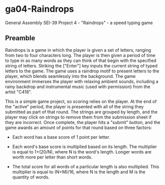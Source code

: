 # ga04-Raindrops
General Assembly SEI-39 Project 4 - "Raindrops" - a speed typing game

## Preamble
Raindrops is a game in which the player is given a set of letters, ranging from two to four characters long.  The player is then given a period of time to type in as many words as they can think of that begin with the specified string of letters.  Striking the ["Enter"] key inputs the current string of typed letters to the game.  The game uses a raindrop motif to present letters to the player, which blends seamlessly into the background.  The game environment immerses the player with relaxing ambient sounds, including a rainy backdrop and instrumental music (used with permission) from the artist "C418".

This is a simple game project, so scoring relies on the player.  At the end of the "active" period, the player is presented with all of the string they submitted as part of that round.  The strings are grouped by length, and the player may click on strings to remove them from the submission sheet if they are incorrect.  Once complete, the player hits a "submit" button, and the game awards an amount of points for that round based on three factors:

- Each word has a base score of 1 point per letter.

- Each word's base score is multiplied based on its length.  The multiplier is equal to 1+(20/N), where N is the word's length.  Longer words are worth more per letter than short words.

- The total score for all words of a particular length is also multiplied.  This multiplier is equal to (N+M)/16, where N is the length and M is the quantity of words.